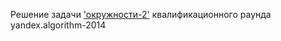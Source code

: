 Решение задачи ['окружности-2'](http://contest2.yandex.ru/algorithm2014/contest/502/problems/C/) квалификационного раунда yandex.algorithm-2014
